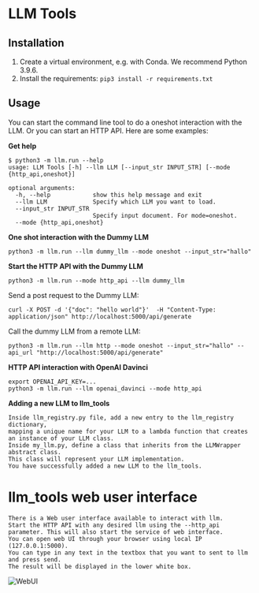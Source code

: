 # LLM Tools

## Installation

1. Create a virtual environment, e.g. with Conda. We recommend Python 3.9.6.
2. Install the requirements: `pip3 install -r requirements.txt`

## Usage

You can start the command line tool to do a oneshot interaction with the LLM. Or you can start an HTTP API. Here are some examples:

**Get help**

```
$ python3 -m llm.run --help
usage: LLM Tools [-h] --llm LLM [--input_str INPUT_STR] [--mode {http_api,oneshot}]

optional arguments:
  -h, --help            show this help message and exit
  --llm LLM             Specify which LLM you want to load.
  --input_str INPUT_STR
                        Specify input document. For mode=oneshot.
  --mode {http_api,oneshot}
```

**One shot interaction with the Dummy LLM**

```
python3 -m llm.run --llm dummy_llm --mode oneshot --input_str="hallo"
```

**Start the HTTP API with the Dummy LLM** 

```
python3 -m llm.run --mode http_api --llm dummy_llm
```

Send a post request to the Dummy LLM:

```
curl -X POST -d '{"doc": "hello world"}'  -H "Content-Type: application/json" http://localhost:5000/api/generate
```

Call the dummy LLM from a remote LLM:

```
python3 -m llm.run --llm http --mode oneshot --input_str="hallo" --api_url "http://localhost:5000/api/generate"
```

**HTTP API interaction with OpenAI Davinci**

```
export OPENAI_API_KEY=...
python3 -m llm.run --llm openai_davinci --mode http_api
```

**Adding a new LLM to llm_tools**

```
Inside llm_registry.py file, add a new entry to the llm_registry dictionary, 
mapping a unique name for your LLM to a lambda function that creates an instance of your LLM class.
Inside my_llm.py, define a class that inherits from the LLMWrapper abstract class. 
This class will represent your LLM implementation.
You have successfully added a new LLM to the llm_tools.
```

# llm_tools web user interface

```
There is a Web user interface available to interact with llm.
Start the HTTP API with any desired llm using the --http_api parameter. This will also start the service of web interface.
You can open web UI through your browser using local IP (127.0.0.1:5000).
You can type in any text in the textbox that you want to sent to llm and press send. 
The result will be displayed in the lower white box.
```
![WebUI](https://github.com/jnehring/llm_tools/assets/94236355/05a6badd-4d8f-4f8d-b6fc-b3313b6742dc)
